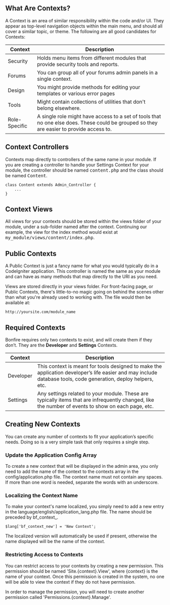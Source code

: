 ## What Are Contexts?

A Context is an area of similar responsibility within the code and/or UI.  They appear as top-level navigation objects within the main menu, and should all cover a similar topic, or theme. The following are all good candidates for Contexts:

Context         | Description
----------------|---------------
Security        | Holds menu items from different modules that provide security tools and reports.
Forums          | You can group all of your forums admin panels in a single context.
Design          | You might provide methods for editing your templates or various error pages
Tools           | Might contain collections of utilities that don't belong elsewhere.
Role-Specific   | A single role might have access to a set of tools that no one else does. These could be grouped so they are easier to provide access to. |


<a name="controllers"></a>
## Context Controllers

Contexts map directly to controllers of the same name in your module. If you are creating a controller to handle your Settings Context for your module, the controller should be named <tt>content.php</tt> and the class should be named <tt>Content</tt>.


    class Content extends Admin_Controller {
        ...
    }

<a name="views"></a>
## Context Views

All views for your contexts should be stored within the views folder of your module, under a sub-folder named after the context. Continuing our example, the view for the index method would exist at <tt>my_module/views/content/index.php</tt>.


<a name="public"></a>
## Public Contexts

A Public Context is just a fancy name for what you would typically do in a CodeIgniter application. This controller is named the same as your module and can have as many methods that map directly to the URI as you need.

Views are stored directly in your views folder. For front-facing page, or Public Contexts, there's little-to-no magic going on behind the scenes other than what you're already used to working with. The file would then be available at:

    http://yoursite.com/module_name


<a name="required"></a>
## Required Contexts

Bonfire requires only two contexts to exist, and will create them if they don’t. They are the **Developer** and **Settings** Contexts.

Context     | Description
------------|------------------
Developer   | This context is meant for tools designed to make the application developer’s life easier and may include database tools, code generation, deploy helpers, etc. |
Settings    | Any settings related to your module.  These are typically items that are infrequently changed, like the number of events to show on each page, etc. |


<a name="custom"></a>
## Creating New Contexts

You can create any number of contexts to fit your application’s specific needs.  Doing so is a very simple task that only requires a single step.

<a name="array"></a>
###  Update the Application Config Array

To create a new context that will be displayed in the admin area, you only need to add the name of the context to the <td>contexts</td> array in the <td>config/application.php</td> file. The context name must not contain any spaces. If more than one word is needed, separate the words with an underscore.


<a name="name"></a>
### Localizing the Context Name

To make your context's name localized, you simply need to add a new entry in the <td>language/english/application_lang.php</td> file. The name should be preceded by <td>bf_context_</td>.


    $lang['bf_context_new'] = 'New Context';


The localized version will automatically be used if present, otherwise the name displayed will be the name of the context.

<a name="access"></a>
### Restricting Access to Contexts

You can restrict access to your contexts by creating a new permission. This permission should be named 'Site.{context}.View', where <td>{context}</td> is the name of your context. Once this permission is created in the system, no one will be able to view the context if they do not have permission.

In order to manage the permission, you will need to create another permission called 'Permissions.{context}.Manage'.
